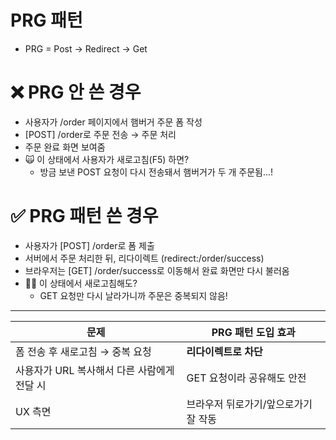 # PRG 패턴
- PRG = Post → Redirect → Get

# ❌ PRG 안 쓴 경우
- 사용자가 /order 페이지에서 햄버거 주문 폼 작성
- [POST] /order로 주문 전송 → 주문 처리
- 주문 완료 화면 보여줌
- 🙀 이 상태에서 사용자가 새로고침(F5) 하면?
  - 방금 보낸 POST 요청이 다시 전송돼서 햄버거가 두 개 주문됨...!

# ✅ PRG 패턴 쓴 경우
- 사용자가 [POST] /order로 폼 제출
- 서버에서 주문 처리한 뒤, 리다이렉트 (redirect:/order/success)
- 브라우저는 [GET] /order/success로 이동해서 완료 화면만 다시 불러옴
- 🧘‍♀️ 이 상태에서 새로고침해도?
  - GET 요청만 다시 날라가니까 주문은 중복되지 않음!

----


| 문제                         | PRG 패턴 도입 효과         |
| -------------------------- | -------------------- |
| 폼 전송 후 새로고침 → 중복 요청        | **리다이렉트로 차단**        |
| 사용자가 URL 복사해서 다른 사람에게 전달 시 | GET 요청이라 공유해도 안전     |
| UX 측면                      | 브라우저 뒤로가기/앞으로가기 잘 작동 |
